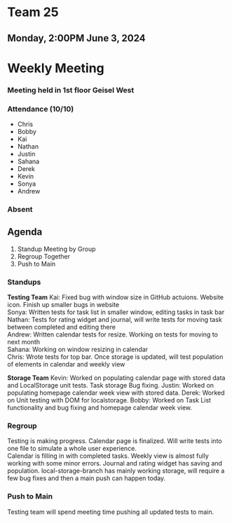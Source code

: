 # Team 25
## Monday, 2:00PM June 3, 2024

# Weekly Meeting
### Meeting held in 1st floor Geisel West

### Attendance (10/10)
- Chris
- Bobby
- Kai
- Nathan
- Justin
- Sahana
- Derek
- Kevin
- Sonya
- Andrew
  
### Absent

## Agenda
1. Standup Meeting by Group
2. Regroup Together
3. Push to Main


### Standups
**Testing Team**
Kai: Fixed bug with window size in GitHub actuions. Website icon. Finish up smaller bugs in website\
Sonya: Written tests for task list in smaller window, editing tasks in task bar\
Nathan: Tests for rating widget and journal, will write tests for moving task between completed and editing there\
Andrew: Written calendar tests for resize. Working on tests for moving to next month\
Sahana: Working on window resizing in calendar\
Chris: Wrote tests for top bar. Once storage is updated, will test population of elements in calendar and weekly view

**Storage Team**
Kevin: Worked on populating calendar page with stored data and LocalStorage unit tests. Task storage Bug fixing.
Justin: Worked on populating homepage calendar week view with stored data. 
Derek: Worked on Unit testing with DOM for localstorage. 
Bobby: Worked on Task List functionality and bug fixing and homepage calendar week view. 

### Regroup
Testing is making progress. Calendar page is finalized. Will write tests into one file to simulate a whole user experience.\
Calendar is filling in with completed tasks. Weekly view is almost fully working with some minor errors. 
Journal and rating widget has saving and population. local-storage-branch has mainly working storage, will require a few bug fixes and then a main push can happen today.

### Push to Main
Testing team will spend meeting time pushing all updated tests to main.
